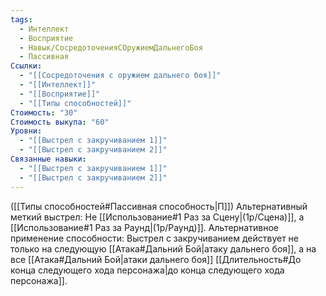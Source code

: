 ```yaml
---
tags:
  - Интеллект
  - Восприятие
  - Навык/СосредоточенияСОружиемДальнегоБоя
  - Пассивная
Ссылки:
  - "[[Сосредоточения с оружием дальнего боя]]"
  - "[[Интеллект]]"
  - "[[Восприятие]]"
  - "[[Типы способностей]]"
Стоимость: "30"
Стоимость выкупа: "60"
Уровни:
  - "[[Выстрел с закручиванием 1]]"
  - "[[Выстрел с закручиванием 2]]"
Связанные навыки:
  - "[[Выстрел с закручиванием 1]]"
  - "[[Выстрел с закручиванием 2]]"
---
```

([[Типы способностей#Пассивная способность|П]]) Альтернативный меткий выстрел: Не [[Использование#1 Раз за Сцену|(1р/Сцена)]], а [[Использование#1 Раз за Раунд|(1р/Раунд)]].
Альтернативное применение способности: Выстрел с закручиванием действует не только на следующую [[Атака#Дальний Бой|атаку дальнего боя]], а на все [[Атака#Дальний Бой|атаки дальнего боя]] [[Длительность#До конца следующего хода персонажа|до конца следующего хода персонажа]]. 